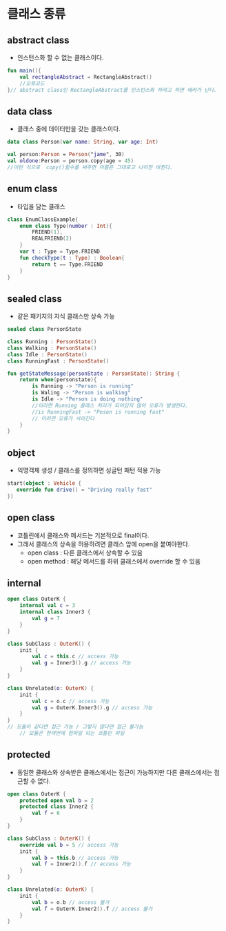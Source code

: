 # 클래스 종류

## abstract class
- 인스턴스화 할 수 없는 클래스이다.
```kt
fun main(){
    val rectangleAbstract = RectangleAbstract()
    //오류코드
}// abstract class인 RectangleAbstract를 인스턴스화 하려고 하면 에러가 난다.
```

## data class
- 클래스 중에 데이터만을 갖는 클래스이다.
```kt
data class Person(var name: String, var age: Int)

val person:Person = Person("jame", 30)
val oldone:Person = person.copy(age = 45)
//이런 식으로  copy()함수를 써주면 이름은 그대로고 나이만 바뀐다.
```

## enum class
- 타입을 담는 클래스 

```kt
class EnumClassExample{
    enum class Type(number : Int){
        FRIEND(1),
        REALFRIEND(2)
    }
    var t : Type = Type.FRIEND 
    fun checkType(t : Type) : Boolean{
        return t == Type.FRIEND
    }
}
```

## sealed class
- 같은 패키지의 자식 클래스만 상속 가능
```kt
sealed class PersonState

class Running : PersonState()
class Walking : PersonState()
class Idle : PersonState()
class RunningFast : PersonState()

fun getStateMessage(personState : PersonState): String {
    return when(personstate){
        is Running -> "Person is running"
        is Waling -> "Person is walking"
        is Idle -> "Person is doing nothing"
        //이러면 Running 클래스 처리가 되어있지 않아 오류가 발생한다.
        //is RunningFast -> "Peson is running fast"
        // 이러면 오류가 사라진다
    }
}
```
## object
 - 익명객체 생성 / 클래스를 정의하면 싱글턴 패턴 적용 가능
 ```kt
 start(object : Vehicle {
    override fun drive() = "Driving really fast"
})
```

## open class
- 코틀린에서 클래스와 메서드는 기본적으로 final이다.
- 그래서 클래스의 상속을 허용하려면 클래스 앞에 open을 붙여야한다.
    - open class : 다른 클래스에서 상속할 수 있음
    - open method : 해당 메서드를 하위 클래스에서 override 할 수 있음

## internal 

```kt
open class OuterK {
    internal val c = 3
    internal class Inner3 {
        val g = 7
    }
}

class SubClass : OuterK() {
    init {
        val c = this.c // access 가능
        val g = Inner3().g // access 가능
    }
}

class Unrelated(o: OuterK) {
    init {
        val c = o.c // access 가능
        val g = OuterK.Inner3().g // access 가능
    }
}
// 모듈이 같다면 접근 가능 / 그렇지 않다면 접근 불가능
    // 모듈은 한꺼번에 컴파일 되는 코틀린 파일
```



## protected
- 동일한 클래스와 상속받은 클래스에서는 접근이 가능하지만 다른 클래스에서는 접근할 수 없다.
```kt
open class OuterK {
    protected open val b = 2
    protected class Inner2 {
        val f = 6
    }
}

class SubClass : OuterK() {
    override val b = 5 // access 가능
    init {
        val b = this.b // access 가능
        val f = Inner2().f // access 가능
    }
}

class Unrelated(o: OuterK) {
    init {
        val b = o.b // access 불가
        val f = OuterK.Inner2().f // access 불가
    }
}
```